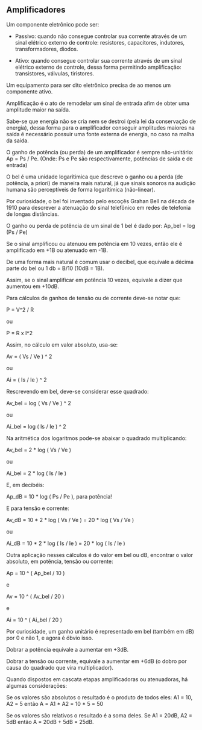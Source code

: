 ## Amplificadores

Um componente eletrônico pode ser:

- Passivo: quando não consegue controlar sua corrente através de um sinal elétrico externo de controle: resistores, capacitores, indutores, transformadores, diodos.

- Ativo: quando consegue controlar sua corrente através de um sinal elétrico externo de controle, dessa forma permitindo amplificação: transistores, válvulas, tiristores.

Um equipamento para ser dito eletrônico precisa de ao menos um componente ativo.

Amplificação é o ato de remodelar um sinal de entrada afim de obter uma amplitude maior na saída.

Sabe-se que energia não se cria nem se destroi (pela lei da conservação de energia), dessa forma para o amplificador conseguir amplitudes maiores na saída é necessário possuir uma fonte externa de energia, no caso na malha da saída.

O ganho de potência (ou perda) de um amplificador é sempre não-unitário: Ap = Ps / Pe. (Onde: Ps e Pe são respectivamente, potências de saída e de entrada)

O bel é uma unidade logarítimica que descreve o ganho ou a perda (de potência, a priori) de maneira mais natural, já que sinais sonoros na audição humana são perceptíveis de forma logarítimica (não-linear).

Por curiosidade, o bel foi inventado pelo escoçês Grahan Bell na década de 1910 para descrever a atenuação do sinal telefônico em redes de telefonia de longas distâncias.

O ganho ou perda de potência de um sinal de 1 bel é dado por: Ap_bel = log (Ps / Pe)

Se o sinal amplificou ou atenuou em potência em 10 vezes, então ele é amplificado em +1B ou atenuado em -1B.

De uma forma mais natural é comum usar o decibel, que equivale a décima parte do bel ou 1 db = B/10 (10dB = 1B).

Assim, se o sinal amplificar em potência 10 vezes, equivale a dizer que aumentou em +10dB.

Para cálculos de ganhos de tensão ou de corrente deve-se notar que:

P = V^2 / R

ou

P = R x I^2

Assim, no cálculo em valor absoluto, usa-se:

Av = ( Vs / Ve ) ^ 2

ou

Ai = ( Is / Ie ) ^ 2

Rescrevendo em bel, deve-se considerar esse quadrado:

Av_bel = log ( Vs / Ve ) ^ 2

ou

Ai_bel = log ( Is / Ie ) ^ 2

Na aritmética dos logaritmos pode-se abaixar o quadrado multiplicando:

Av_bel = 2 * log ( Vs / Ve )

ou

Ai_bel = 2 * log ( Is / Ie )

E, em decibéis:

Ap_dB = 10 * log ( Ps / Pe ), para potência!

E para tensão e corrente:

Av_dB = 10 * 2 * log ( Vs / Ve ) = 20 * log ( Vs / Ve )

ou

Ai_dB = 10 * 2 * log ( Is / Ie ) = 20 * log ( Is / Ie )

Outra aplicação nesses cálculos é do valor em bel ou dB, encontrar o valor absoluto, em potência, tensão ou corrente:

Ap = 10 ^ ( Ap_bel / 10 )

e

Av = 10 ^ ( Av_bel / 20 )

e

Ai = 10 ^ ( Ai_bel / 20 )

Por curiosidade, um ganho unitário é representado em bel (também em dB) por 0 e não 1, e agora é óbvio isso.

Dobrar a potência equivale a aumentar em +3dB.

Dobrar a tensão ou corrente, equivale a aumentar em +6dB (o dobro por causa do quadrado que vira multiplicador).

Quando dispostos em cascata etapas amplificadoras ou atenuadoras, há algumas considerações:

Se os valores são absolutos o resultado é o produto de todos eles: A1 = 10, A2 = 5 então A = A1 * A2 = 10 * 5 = 50

Se os valores são relativos o resultado é a soma deles. Se A1 = 20dB, A2 = 5dB então A = 20dB + 5dB = 25dB.
